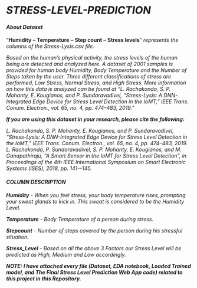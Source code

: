# *STRESS-LEVEL-PREDICTION*

#### *About Dataset*

“**Humidity** – **Temperature** – **Step count** – **Stress levels**” *represents the columns of the Stress-Lysis.csv file.*

*Based on the human’s physical activity, the stress levels of the human being are detected and analyzed here. A dataset of 2001 samples is provided for human body Humidity, Body Temperature and the Number of Steps taken by the user. Three different classifications of stress are performed, Low Stress, Normal Stress, and High Stress. More information on how this data is analyzed can be found at “L. Rachakonda, S. P. Mohanty, E. Kougianos, and P. Sundaravadivel, “Stress-Lysis: A DNN-Integrated Edge Device for Stress Level Detection in the IoMT,” IEEE Trans. Conum. Electron., vol. 65, no. 4, pp. 474–483, 2019.”*

***If you are using this dataset in your research, please cite the following:***

*L. Rachakonda, S. P. Mohanty, E. Kougianos, and P. Sundaravadivel, “Stress-Lysis: A DNN-Integrated Edge Device for Stress Level Detection in the IoMT,” IEEE Trans. Conum. Electron., vol. 65, no. 4, pp. 474–483, 2019.*
*L. Rachakonda, P. Sundaravadivel, S. P. Mohanty, E. Kougianos, and M. Ganapathiraju, “A Smart Sensor in the IoMT for Stress Level Detection”, in Proceedings of the 4th IEEE International Symposium on Smart Electronic Systems (iSES), 2018, pp. 141--145.*

#### *COLUMN DESCRIPTION*

***Humidity*** - *When you feel stress, your body temperature rises, prompting your sweat glands to kick in. This sweat is considered to be the Humidity Level.*

***Temperature*** - *Body Temperature of a person during stress.*

***Stepcount*** - *Number of steps covered by the person during his stressful situation.*

***Stress_Level*** - *Based on all the above 3 Factors our Stress Level will be predicted as High, Medium and Low accordingly.*

***NOTE: I have attached every file (Dataset, EDA notebook, Loaded Trained model, and The Final Stress Level Prediction Web App code) related to this project in this Repository.***
